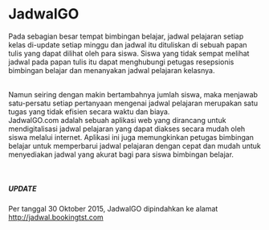 # JadwalGO

Pada sebagian besar tempat bimbingan belajar, jadwal pelajaran setiap kelas di-update setiap minggu dan jadwal itu dituliskan di sebuah papan tulis yang dapat dilihat oleh para siswa. Siswa yang tidak sempat melihat jadwal pada papan tulis itu dapat menghubungi petugas resepsionis bimbingan belajar dan menanyakan jadwal pelajaran kelasnya.

<br/>
Namun seiring dengan makin bertambahnya jumlah siswa, maka menjawab satu-persatu setiap pertanyaan mengenai jadwal pelajaran merupakan satu tugas yang tidak efisien secara waktu dan biaya.

<br/>
JadwalGO.com adalah sebuah aplikasi web yang dirancang untuk mendigitalisasi jadwal pelajaran yang dapat diakses secara mudah oleh siswa 
melalui internet. Aplikasi ini juga memungkinkan petugas bimbingan belajar untuk memperbarui jadwal pelajaran dengan cepat dan mudah 
untuk menyediakan jadwal yang akurat bagi para siswa bimbingan belajar.

&nbsp;
##### UPDATE
Per tanggal 30 Oktober 2015, JadwalGO dipindahkan ke alamat http://jadwal.bookingtst.com
